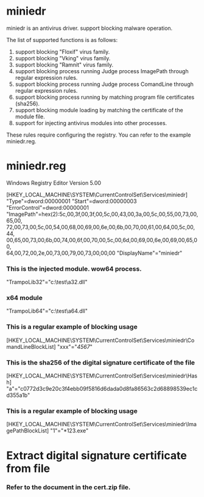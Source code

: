 # miniedr
miniedr is an antivirus driver. support blocking malware operation.

The list of supported functions is as follows:
1. support blocking "Floxif" virus family.
2. support blocking "Vking" virus family.
3. support blocking "Ramnit" virus family.
4. support blocking process running Judge process ImagePath through regular expression rules.
5. support blocking process running Judge process ComandLine through regular expression rules.
6. support blocking process running by matching program file certificates (sha256).
7. support blocking module loading by matching the certificate of the module file.
8. support for injecting antivirus modules into other processes.

These rules require configuring the registry.
You can refer to the example miniedr.reg.

# miniedr.reg
Windows Registry Editor Version 5.00

[HKEY_LOCAL_MACHINE\SYSTEM\CurrentControlSet\Services\miniedr]
"Type"=dword:00000001
"Start"=dword:00000003
"ErrorControl"=dword:00000001
"ImagePath"=hex(2):5c,00,3f,00,3f,00,5c,00,43,00,3a,00,5c,00,55,00,73,00,65,00,\
  72,00,73,00,5c,00,54,00,68,00,69,00,6e,00,6b,00,70,00,61,00,64,00,5c,00,44,\
  00,65,00,73,00,6b,00,74,00,6f,00,70,00,5c,00,6d,00,69,00,6e,00,69,00,65,00,\
  64,00,72,00,2e,00,73,00,79,00,73,00,00,00
"DisplayName"="miniedr"

### This is the injected module. wow64 process.
"TrampoLib32"="c:\\test\\a32.dll"
### x64 module
"TrampoLib64"="c:\\test\\a64.dll"

### This is a regular example of blocking usage
[HKEY_LOCAL_MACHINE\SYSTEM\CurrentControlSet\Services\miniedr\ComandLineBlockList]
"xxx"="*4567*"

### This is the sha256 of the digital signature certificate of the file
[HKEY_LOCAL_MACHINE\SYSTEM\CurrentControlSet\Services\miniedr\Hash]
"a"="c0772d3c9e20c3f4ebb09f5816d6dada0d8fa86563c2d68898539ec1cd355a1b"

### This is a regular example of blocking usage
[HKEY_LOCAL_MACHINE\SYSTEM\CurrentControlSet\Services\miniedr\ImagePathBlockList]
"1"="*123.exe"

# Extract digital signature certificate from file
### Refer to the document in the cert.zip file.
